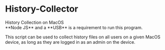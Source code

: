 # History-Collector
<p>History Collection on MacOS<br>
**Node JS** and a **USB** is a requirement to run this program.</p>

This script can be used to collect history files on all users on a given MacOS device, as long as they are logged in as an admin on the device.
